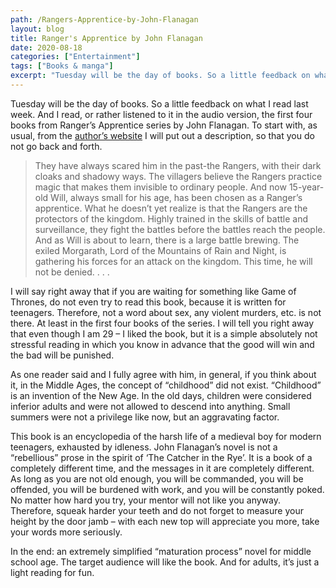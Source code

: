 ```yaml
---
path: /Rangers-Apprentice-by-John-Flanagan
layout: blog
title: Ranger's Apprentice by John Flanagan
date: 2020-08-18
categories: ["Entertainment"]
tags: ["Books & manga"]
excerpt: "Tuesday will be the day of books. So a little feedback on what I read last week. And I read, or rather listened to it in the audio version, the first four books from Ranger’s Apprentice series by John Flanagan."
---
```


Tuesday will be the day of books. So a little feedback on what I read last week. And I read, or rather listened to it in the audio version, the first four books from Ranger’s Apprentice series by John Flanagan. To start with, as usual, from the [author’s website](http://www.worldofjohnflanagan.com/books/the-ruins-of-gorlan/) I will put out a description, so that you do not go back and forth.

> They have always scared him in the past-the Rangers, with their dark cloaks and shadowy ways. The villagers believe the Rangers practice magic that makes them invisible to ordinary people. And now 15-year-old Will, always small for his age, has been chosen as a Ranger’s apprentice. What he doesn’t yet realize is that the Rangers are the protectors of the kingdom. Highly trained in the skills of battle and surveillance, they fight the battles before the battles reach the people. And as Will is about to learn, there is a large battle brewing. The exiled Morgarath, Lord of the Mountains of Rain and Night, is gathering his forces for an attack on the kingdom. This time, he will not be denied. . . .

I will say right away that if you are waiting for something like Game of Thrones, do not even try to read this book, because it is written for teenagers. Therefore, not a word about sex, any violent murders, etc. is not there. At least in the first four books of the series. I will tell you right away that even though I am 29 – I liked the book, but it is a simple absolutely not stressful reading in which you know in advance that the good will win and the bad will be punished.

As one reader said and I fully agree with him, in general, if you think about it, in the Middle Ages, the concept of “childhood” did not exist. “Childhood” is an invention of the New Age. In the old days, children were considered inferior adults and were not allowed to descend into anything. Small summers were not a privilege like now, but an aggravating factor.

This book is an encyclopedia of the harsh life of a medieval boy for modern teenagers, exhausted by idleness. John Flanagan’s novel is not a “rebellious” prose in the spirit of ‘The Catcher in the Rye’. It is a book of a completely different time, and the messages in it are completely different. As long as you are not old enough, you will be commanded, you will be offended, you will be burdened with work, and you will be constantly poked. No matter how hard you try, your mentor will not like you anyway. Therefore, squeak harder your teeth and do not forget to measure your height by the door jamb – with each new top will appreciate you more, take your words more seriously.

In the end: an extremely simplified “maturation process” novel for middle school age. The target audience will like the book. And for adults, it’s just a light reading for fun.

